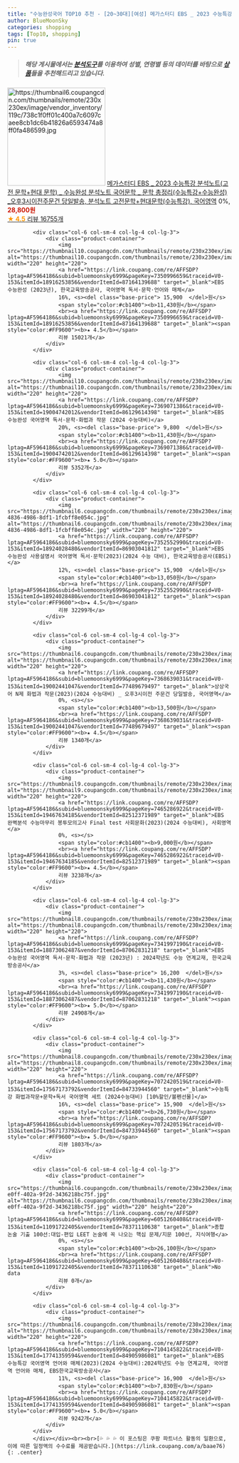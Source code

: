 ```yaml
---
title: "수능완성국어 TOP10 추천 - [20~30대][여성] 메가스터디 EBS _ 2023 수능특강 분석노트(고전 문학+현대 문학) _ 수능완성 분석노트 국어문학 _ 문학 총정리(수능특"
author: BlueMoonSky
categories: shopping
tags: [Top10, shopping]
pin: true
---
```


> ##### 해당 게시물에서는 [**분석도구**](https://itemscout.io/)를 이용하여 **성별**, **연령별** 등의 데이터를 바탕으로 [**상품**](https://link.coupang.com/a/baae76)들을 추천해드리고 있습니다.
<div class="container"><div class="row">
            <div class="col-6 col-sm-4 col-lg-4 col-lg-3">
                <div class="product-container">
                    <img src="https://thumbnail6.coupangcdn.com/thumbnails/remote/230x230ex/image/vendor_inventory/119c/738c1f0ff01c400a7c6097caee8cb1dc6b41826a6593474a8ff0fa486599.jpg" alt="https://thumbnail6.coupangcdn.com/thumbnails/remote/230x230ex/image/vendor_inventory/119c/738c1f0ff01c400a7c6097caee8cb1dc6b41826a6593474a8ff0fa486599.jpg" width="220" height="220">
                    <a href="https://link.coupang.com/re/AFFSDP?lptag=AF5964186&subid=bluemoonsky6999&pageKey=7520850614&traceid=V0-153&itemId=19725181154&vendorItemId=77668282289" target="_blank">메가스터디 EBS _ 2023 수능특강 분석노트(고전 문학+현대 문학) _ 수능완성 분석노트 국어문학 _ 문학 총정리(수능특강+수능완성) _오후3시이전주문건 당일발송, 분석노트 고전문학+현대문학(수능특강), 국어영역</a>
                    0%, <s></s> 
                    <span style="color:#cb1400"><b>28,800원</b></span>
                    <br><a href="https://link.coupang.com/re/AFFSDP?lptag=AF5964186&subid=bluemoonsky6999&pageKey=7520850614&traceid=V0-153&itemId=19725181154&vendorItemId=77668282289" target="_blank"><span style="color:#FF9600"><b>★ 4.5</b></span>
                    리뷰 16755개</a>
                </div>
            </div>
            
            <div class="col-6 col-sm-4 col-lg-4 col-lg-3">
                <div class="product-container">
                    <img src="https://thumbnail10.coupangcdn.com/thumbnails/remote/230x230ex/image/vendor_inventory/4140/67587da024811afc56478c8e58cf87a923fa981ff46abefd934128094f11.jpg" alt="https://thumbnail10.coupangcdn.com/thumbnails/remote/230x230ex/image/vendor_inventory/4140/67587da024811afc56478c8e58cf87a923fa981ff46abefd934128094f11.jpg" width="220" height="220">
                    <a href="https://link.coupang.com/re/AFFSDP?lptag=AF5964186&subid=bluemoonsky6999&pageKey=7350996659&traceid=V0-153&itemId=18916253856&vendorItemId=87164139688" target="_blank">EBS 수능완성 (2023년), 한국교육방송공사, 국어영역 독서·문학·언어와 매체</a>
                    16%, <s><del class="base-price"> 15,900  </del>원</s> 
                    <span style="color:#cb1400"><b>11,430원</b></span>
                    <br><a href="https://link.coupang.com/re/AFFSDP?lptag=AF5964186&subid=bluemoonsky6999&pageKey=7350996659&traceid=V0-153&itemId=18916253856&vendorItemId=87164139688" target="_blank"><span style="color:#FF9600"><b>★ 4.5</b></span>
                    리뷰 15021개</a>
                </div>
            </div>
            
            <div class="col-6 col-sm-4 col-lg-4 col-lg-3">
                <div class="product-container">
                    <img src="https://thumbnail10.coupangcdn.com/thumbnails/remote/230x230ex/image/vendor_inventory/5ca0/caff29710acdaf72df839b8357e3b6ffc5cefb9fc54a7f2d5d29059e907b.jpg" alt="https://thumbnail10.coupangcdn.com/thumbnails/remote/230x230ex/image/vendor_inventory/5ca0/caff29710acdaf72df839b8357e3b6ffc5cefb9fc54a7f2d5d29059e907b.jpg" width="220" height="220">
                    <a href="https://link.coupang.com/re/AFFSDP?lptag=AF5964186&subid=bluemoonsky6999&pageKey=7369071386&traceid=V0-153&itemId=19004742012&vendorItemId=86129614398" target="_blank">EBS 수능완성 국어영역 독서·문학·화법과 작문 (2024 수능대비)</a>
                    20%, <s><del class="base-price"> 9,800  </del>원</s> 
                    <span style="color:#cb1400"><b>11,430원</b></span>
                    <br><a href="https://link.coupang.com/re/AFFSDP?lptag=AF5964186&subid=bluemoonsky6999&pageKey=7369071386&traceid=V0-153&itemId=19004742012&vendorItemId=86129614398" target="_blank"><span style="color:#FF9600"><b>★ 5.0</b></span>
                    리뷰 5352개</a>
                </div>
            </div>
            
            <div class="col-6 col-sm-4 col-lg-4 col-lg-3">
                <div class="product-container">
                    <img src="https://thumbnail6.coupangcdn.com/thumbnails/remote/230x230ex/image/retail/images/2023/08/17/9/1/6a60695d-4836-4986-8df1-1fcbff8e054c.jpg" alt="https://thumbnail6.coupangcdn.com/thumbnails/remote/230x230ex/image/retail/images/2023/08/17/9/1/6a60695d-4836-4986-8df1-1fcbff8e054c.jpg" width="220" height="220">
                    <a href="https://link.coupang.com/re/AFFSDP?lptag=AF5964186&subid=bluemoonsky6999&pageKey=7352552990&traceid=V0-153&itemId=18924028480&vendorItemId=86903041812" target="_blank">EBS 수능완성 사용설명서 국어영역 독서·문학(2023)(2024 수능 대비), 한국교육방송공사(EBSi)</a>
                    12%, <s><del class="base-price"> 15,900  </del>원</s> 
                    <span style="color:#cb1400"><b>13,050원</b></span>
                    <br><a href="https://link.coupang.com/re/AFFSDP?lptag=AF5964186&subid=bluemoonsky6999&pageKey=7352552990&traceid=V0-153&itemId=18924028480&vendorItemId=86903041812" target="_blank"><span style="color:#FF9600"><b>★ 4.5</b></span>
                    리뷰 32299개</a>
                </div>
            </div>
            
            <div class="col-6 col-sm-4 col-lg-4 col-lg-3">
                <div class="product-container">
                    <img src="https://thumbnail6.coupangcdn.com/thumbnails/remote/230x230ex/image/vendor_inventory/df97/80f720e0815fcb1a6361ec396127ad89977207478cf06a047794efeaf66f.jpg" alt="https://thumbnail6.coupangcdn.com/thumbnails/remote/230x230ex/image/vendor_inventory/df97/80f720e0815fcb1a6361ec396127ad89977207478cf06a047794efeaf66f.jpg" width="220" height="220">
                    <a href="https://link.coupang.com/re/AFFSDP?lptag=AF5964186&subid=bluemoonsky6999&pageKey=7368639031&traceid=V0-153&itemId=19002441047&vendorItemId=77489679497" target="_blank">상상국어 N제 화법과 작문(2023)(2024 수능대비) _ 오후3시이전 주문건 당일발송, 국어영역</a>
                    0%, <s></s> 
                    <span style="color:#cb1400"><b>13,500원</b></span>
                    <br><a href="https://link.coupang.com/re/AFFSDP?lptag=AF5964186&subid=bluemoonsky6999&pageKey=7368639031&traceid=V0-153&itemId=19002441047&vendorItemId=77489679497" target="_blank"><span style="color:#FF9600"><b>★ 4.5</b></span>
                    리뷰 1340개</a>
                </div>
            </div>
            
            <div class="col-6 col-sm-4 col-lg-4 col-lg-3">
                <div class="product-container">
                    <img src="https://thumbnail9.coupangcdn.com/thumbnails/remote/230x230ex/image/vendor_inventory/d34f/89544098ead46ae9024dae97bdeb339df56056e73422879272e85ab0b9ba.jpg" alt="https://thumbnail9.coupangcdn.com/thumbnails/remote/230x230ex/image/vendor_inventory/d34f/89544098ead46ae9024dae97bdeb339df56056e73422879272e85ab0b9ba.jpg" width="220" height="220">
                    <a href="https://link.coupang.com/re/AFFSDP?lptag=AF5964186&subid=bluemoonsky6999&pageKey=7465286922&traceid=V0-153&itemId=19467634185&vendorItemId=82512371989" target="_blank">EBS 완벽분석 수능마무리 봉투모의고사 Final test 사회문화(2023)(2024 수능대비), 사회영역</a>
                    0%, <s></s> 
                    <span style="color:#cb1400"><b>9,000원</b></span>
                    <br><a href="https://link.coupang.com/re/AFFSDP?lptag=AF5964186&subid=bluemoonsky6999&pageKey=7465286922&traceid=V0-153&itemId=19467634185&vendorItemId=82512371989" target="_blank"><span style="color:#FF9600"><b>★ 4.5</b></span>
                    리뷰 3238개</a>
                </div>
            </div>
            
            <div class="col-6 col-sm-4 col-lg-4 col-lg-3">
                <div class="product-container">
                    <img src="https://thumbnail8.coupangcdn.com/thumbnails/remote/230x230ex/image/vendor_inventory/c978/158ff2baf7b0698df036720bd837a8759eb119bd6560dc04023e15fbae53.jpg" alt="https://thumbnail8.coupangcdn.com/thumbnails/remote/230x230ex/image/vendor_inventory/c978/158ff2baf7b0698df036720bd837a8759eb119bd6560dc04023e15fbae53.jpg" width="220" height="220">
                    <a href="https://link.coupang.com/re/AFFSDP?lptag=AF5964186&subid=bluemoonsky6999&pageKey=7341997190&traceid=V0-153&itemId=18873062487&vendorItemId=87062831218" target="_blank">EBS 수능완성 국어영역 독서·문학·화법과 작문 (2023년) : 2024학년도 수능 연계교재, 한국교육방송공사</a>
                    3%, <s><del class="base-price"> 16,200  </del>원</s> 
                    <span style="color:#cb1400"><b>11,430원</b></span>
                    <br><a href="https://link.coupang.com/re/AFFSDP?lptag=AF5964186&subid=bluemoonsky6999&pageKey=7341997190&traceid=V0-153&itemId=18873062487&vendorItemId=87062831218" target="_blank"><span style="color:#FF9600"><b>★ 5.0</b></span>
                    리뷰 24908개</a>
                </div>
            </div>
            
            <div class="col-6 col-sm-4 col-lg-4 col-lg-3">
                <div class="product-container">
                    <img src="https://thumbnail8.coupangcdn.com/thumbnails/remote/230x230ex/image/vendor_inventory/9eb6/de8802b10db18d84b663070328084a1746cbc33855e20158441424c8b88f.png" alt="https://thumbnail8.coupangcdn.com/thumbnails/remote/230x230ex/image/vendor_inventory/9eb6/de8802b10db18d84b663070328084a1746cbc33855e20158441424c8b88f.png" width="220" height="220">
                    <a href="https://link.coupang.com/re/AFFSDP?lptag=AF5964186&subid=bluemoonsky6999&pageKey=7072420519&traceid=V0-153&itemId=17567173792&vendorItemId=84733944560" target="_blank">수능특강 화법과작문+문학+독서 국어영역 세트 (2024수능대비) [10%할인/볼펜선물]</a>
                    16%, <s><del class="base-price"> 15,900  </del>원</s> 
                    <span style="color:#cb1400"><b>26,730원</b></span>
                    <br><a href="https://link.coupang.com/re/AFFSDP?lptag=AF5964186&subid=bluemoonsky6999&pageKey=7072420519&traceid=V0-153&itemId=17567173792&vendorItemId=84733944560" target="_blank"><span style="color:#FF9600"><b>★ 5.0</b></span>
                    리뷰 1803개</a>
                </div>
            </div>
            
            <div class="col-6 col-sm-4 col-lg-4 col-lg-3">
                <div class="product-container">
                    <img src="https://thumbnail6.coupangcdn.com/thumbnails/remote/230x230ex/image/retail/images/2021/08/20/10/4/4aaa7e08-e0ff-402a-9f2d-3436218bc75f.jpg" alt="https://thumbnail6.coupangcdn.com/thumbnails/remote/230x230ex/image/retail/images/2021/08/20/10/4/4aaa7e08-e0ff-402a-9f2d-3436218bc75f.jpg" width="220" height="220">
                    <a href="https://link.coupang.com/re/AFFSDP?lptag=AF5964186&subid=bluemoonsky6999&pageKey=6051260408&traceid=V0-153&itemId=11091722405&vendorItemId=78371110638" target="_blank">종합 논술 기출 100선:대입-편입 LEET 논술에 꼭 나오는 핵심 문제/지문 100선, 지식여행</a>
                    0%, <s></s> 
                    <span style="color:#cb1400"><b>26,100원</b></span>
                    <br><a href="https://link.coupang.com/re/AFFSDP?lptag=AF5964186&subid=bluemoonsky6999&pageKey=6051260408&traceid=V0-153&itemId=11091722405&vendorItemId=78371110638" target="_blank">No data
                    리뷰 0개</a>
                </div>
            </div>
            
            <div class="col-6 col-sm-4 col-lg-4 col-lg-3">
                <div class="product-container">
                    <img src="https://thumbnail6.coupangcdn.com/thumbnails/remote/230x230ex/image/vendor_inventory/0b47/b049b7bf0164e0f848980722e85c0970fcb7ec4c0226943f6f41d75a6016.jpg" alt="https://thumbnail6.coupangcdn.com/thumbnails/remote/230x230ex/image/vendor_inventory/0b47/b049b7bf0164e0f848980722e85c0970fcb7ec4c0226943f6f41d75a6016.jpg" width="220" height="220">
                    <a href="https://link.coupang.com/re/AFFSDP?lptag=AF5964186&subid=bluemoonsky6999&pageKey=7104145822&traceid=V0-153&itemId=17741359594&vendorItemId=84905986081" target="_blank">EBS 수능특강 국어영역 언어와 매체(2023)(2024 수능대비):2024학년도 수능 연계교재, 국어영역 언어와 매체, EBS한국교육방송공사</a>
                    11%, <s><del class="base-price"> 16,900  </del>원</s> 
                    <span style="color:#cb1400"><b>7,830원</b></span>
                    <br><a href="https://link.coupang.com/re/AFFSDP?lptag=AF5964186&subid=bluemoonsky6999&pageKey=7104145822&traceid=V0-153&itemId=17741359594&vendorItemId=84905986081" target="_blank"><span style="color:#FF9600"><b>★ 5.0</b></span>
                    리뷰 9242개</a>
                </div>
            </div>
            </div></div><br><br>[💦 💦 💦 이 포스팅은 쿠팡 파트너스 활동의 일환으로, 이에 따른 일정액의 수수료를 제공받습니다.](https://link.coupang.com/a/baae76){: .center}
